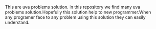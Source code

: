 This are uva problems solution. In this repository we find many uva problems solution.Hopefully this solution help to new programmer.When any programer face to any problem using this solution they can easily understand.

